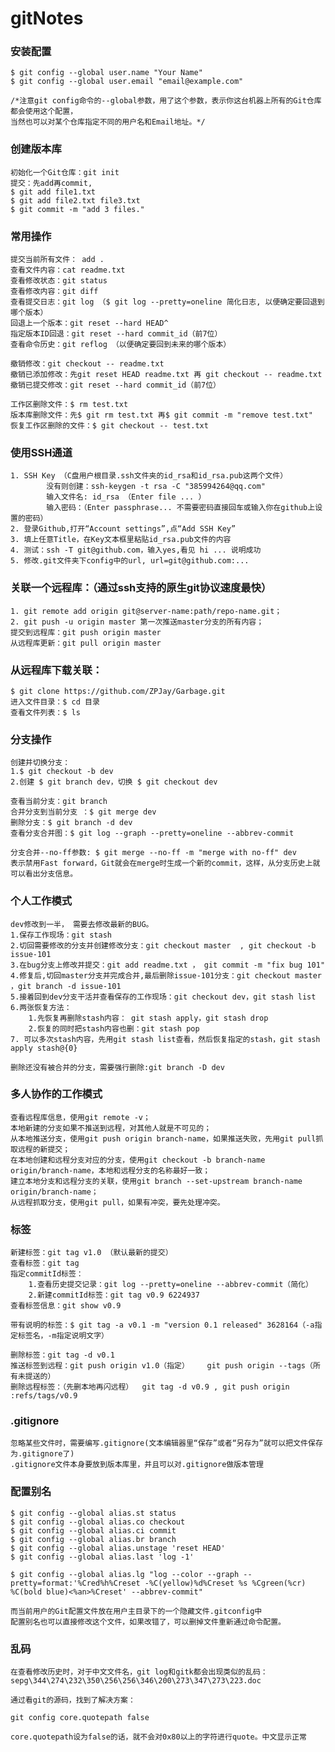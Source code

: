 # gitNotes



### 安装配置
	$ git config --global user.name "Your Name"
	$ git config --global user.email "email@example.com"

	/*注意git config命令的--global参数，用了这个参数，表示你这台机器上所有的Git仓库都会使用这个配置，
	当然也可以对某个仓库指定不同的用户名和Email地址。*/



### 创建版本库
	初始化一个Git仓库：git init
	提交：先add再commit, 
	$ git add file1.txt
	$ git add file2.txt file3.txt
	$ git commit -m "add 3 files."


### 常用操作
	提交当前所有文件： add . 
	查看文件内容：cat readme.txt 
	查看修改状态：git status 
	查看修改内容：git diff
	查看提交日志：git log （$ git log --pretty=oneline 简化日志, 以便确定要回退到哪个版本）
	回退上一个版本：git reset --hard HEAD^ 
	指定版本ID回退：git reset --hard commit_id（前7位）
	查看命令历史：git reflog （以便确定要回到未来的哪个版本）

	撤销修改：git checkout -- readme.txt
	撤销已添加修改：先git reset HEAD readme.txt 再 git checkout -- readme.txt
	撤销已提交修改：git reset --hard commit_id（前7位）

	工作区删除文件：$ rm test.txt
	版本库删除文件：先$ git rm test.txt 再$ git commit -m "remove test.txt"
	恢复工作区删除的文件：$ git checkout -- test.txt

### 使用SSH通道
	1. SSH Key （C盘用户根目录.ssh文件夹的id_rsa和id_rsa.pub这两个文件）
			没有则创建：ssh-keygen -t rsa -C "385994264@qq.com"
			输入文件名: id_rsa （Enter file ... ）
			输入密码：（Enter passphrase... 不需要密码直接回车或输入你在github上设置的密码）
	2. 登录Github,打开“Account settings”,点“Add SSH Key”
	3. 填上任意Title，在Key文本框里粘贴id_rsa.pub文件的内容
	4. 测试：ssh -T git@github.com，输入yes,看见 hi ... 说明成功
	5. 修改.git文件夹下config中的url, url=git@github.com:...


### 关联一个远程库：（通过ssh支持的原生git协议速度最快）
	1. git remote add origin git@server-name:path/repo-name.git；
	2. git push -u origin master 第一次推送master分支的所有内容；
	提交到远程库：git push origin master
	从远程库更新：git pull origin master

### 从远程库下载关联：
	$ git clone https://github.com/ZPJay/Garbage.git
	进入文件目录：$ cd 目录 
	查看文件列表：$ ls

### 分支操作
	创建并切换分支：
	1.$ git checkout -b dev
	2.创建 $ git branch dev，切换 $ git checkout dev

	查看当前分支：git branch
	合并分支到当前分支 ：$ git merge dev
	删除分支：$ git branch -d dev
	查看分支合并图：$ git log --graph --pretty=oneline --abbrev-commit

	分支合并--no-ff参数: $ git merge --no-ff -m "merge with no-ff" dev
	表示禁用Fast forward，Git就会在merge时生成一个新的commit，这样，从分支历史上就可以看出分支信息。

### 个人工作模式
	dev修改到一半， 需要去修改最新的BUG。
	1.保存工作现场：git stash
	2.切回需要修改的分支并创建修改分支：git checkout master	, git checkout -b issue-101
	3.在bug分支上修改并提交：git add readme.txt ， git commit -m "fix bug 101"
	4.修复后,切回master分支并完成合并,最后删除issue-101分支：git checkout master ，git branch -d issue-101
	5.接着回到dev分支干活并查看保存的工作现场：git checkout dev，git stash list
	6.两张恢复方法： 
		1.先恢复再删除stash内容： git stash apply，git stash drop   
		2.恢复的同时把stash内容也删：git stash pop
	7. 可以多次stash内容，先用git stash list查看，然后恢复指定的stash，git stash apply stash@{0}

	删除还没有被合并的分支，需要强行删除:git branch -D dev

### 多人协作的工作模式
	查看远程库信息，使用git remote -v；
	本地新建的分支如果不推送到远程，对其他人就是不可见的；
	从本地推送分支，使用git push origin branch-name，如果推送失败，先用git pull抓取远程的新提交；
	在本地创建和远程分支对应的分支，使用git checkout -b branch-name origin/branch-name，本地和远程分支的名称最好一致；
	建立本地分支和远程分支的关联，使用git branch --set-upstream branch-name origin/branch-name；
	从远程抓取分支，使用git pull，如果有冲突，要先处理冲突。


### 标签
	新建标签：git tag v1.0 （默认最新的提交）
	查看标签：git tag
	指定commitId标签：
		1.查看历史提交记录：git log --pretty=oneline --abbrev-commit（简化）
		2.新建commitId标签：git tag v0.9 6224937
	查看标签信息：git show v0.9

	带有说明的标签：$ git tag -a v0.1 -m "version 0.1 released" 3628164（-a指定标签名，-m指定说明文字）

	删除标签：git tag -d v0.1
	推送标签到远程：git push origin v1.0（指定）    git push origin --tags（所有未提送的）
	删除远程标签：（先删本地再闪远程）  git tag -d v0.9 , git push origin :refs/tags/v0.9

### .gitignore
	忽略某些文件时，需要编写.gitignore(文本编辑器里“保存”或者“另存为”就可以把文件保存为.gitignore了)
	.gitignore文件本身要放到版本库里，并且可以对.gitignore做版本管理

### 配置别名
	$ git config --global alias.st status
	$ git config --global alias.co checkout
	$ git config --global alias.ci commit
	$ git config --global alias.br branch
	$ git config --global alias.unstage 'reset HEAD'
	$ git config --global alias.last 'log -1'

	$ git config --global alias.lg "log --color --graph --pretty=format:'%Cred%h%Creset -%C(yellow)%d%Creset %s %Cgreen(%cr) %C(bold blue)<%an>%Creset' --abbrev-commit"

	而当前用户的Git配置文件放在用户主目录下的一个隐藏文件.gitconfig中
	配置别名也可以直接修改这个文件，如果改错了，可以删掉文件重新通过命令配置。

### 乱码
	在查看修改历史时，对于中文文件名，git log和gitk都会出现类似的乱码：
	sepg\344\274\232\350\256\256\346\200\273\347\273\223.doc

	通过看git的源码，找到了解决方案：

	git config core.quotepath false

	core.quotepath设为false的话，就不会对0x80以上的字符进行quote。中文显示正常